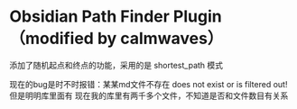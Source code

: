 # Obsidian Path Finder Plugin（modified by calmwaves）

添加了随机起点和终点的功能，采用的是 shortest_path 模式

现在的bug是时不时报错：某某md文件不存在 does not exist or is filtered out!
但是明明库里面有
现在我的库里有两千多个文件，不知道是否和文件数目有关系